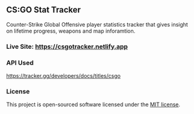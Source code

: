 ## CS:GO Stat Tracker

Counter-Strike Global Offensive player statistics tracker that gives insight on lifetime progress, weapons and map inforamtion.

### Live Site: https://csgotracker.netlify.app

### API Used
https://tracker.gg/developers/docs/titles/csgo

### License

This project is open-sourced software licensed under the [MIT license](https://opensource.org/licenses/MIT).
